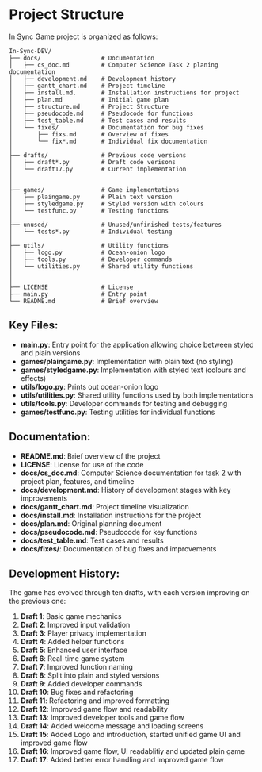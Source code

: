 
# Project Structure

In Sync Game project is organized as follows:

```
In-Sync-DEV/
├── docs/                 # Documentation
│   ├── cs_doc.md         # Computer Science Task 2 planing documentation
│   ├── development.md    # Development history
│   ├── gantt_chart.md    # Project timeline
│   ├── install.md.       # Installation instructions for project
│   ├── plan.md           # Initial game plan
│   ├── structure.md      # Project Structure
│   ├── pseudocode.md     # Pseudocode for functions
│   ├── test_table.md     # Test cases and results
│   └── fixes/            # Documentation for bug fixes
│       ├── fixs.md       # Overview of fixes
│       └── fix*.md       # Individual fix documentation
│
├── drafts/               # Previous code versions
│   ├── draft*.py         # Draft code verisons
│   └── draft17.py        # Current implementation
│
│
├── games/                # Game implementations
│   ├── plaingame.py      # Plain text version
│   ├── styledgame.py     # Styled version with colours
│   └── testfunc.py       # Testing functions
│
├── unused/               # Unused/unfinished tests/features
│   └── tests*.py         # Individual testing 
│
├── utils/                # Utility functions
│   ├── logo.py           # Ocean-onion logo
│   ├── tools.py          # Developer commands
│   └── utilities.py      # Shared utility functions
│
│
├── LICENSE               # License
├── main.py               # Entry point
└── README.md             # Brief overview
```

## Key Files:

- **main.py**: Entry point for the application allowing choice between styled and plain versions
- **games/plaingame.py**: Implementation with plain text (no styling)
- **games/styledgame.py**: Implementation with styled text (colours and effects)
- **utils/logo.py**: Prints out ocean-onion logo
- **utils/utilities.py**: Shared utility functions used by both implementations
- **utils/tools.py**: Developer commands for testing and debugging
- **games/testfunc.py**: Testing utilities for individual functions

## Documentation:

- **README.md**: Brief overview of the project
- **LICENSE**: License for use of the code
- **docs/cs_doc.md**: Computer Science documentation for task 2 with project plan, features, and timeline
- **docs/development.md**: History of development stages with key improvements
- **docs/gantt_chart.md**: Project timeline visualization
- **docs/install.md**: Installation instructions for the project 
- **docs/plan.md**: Original planning document
- **docs/pseudocode.md**: Pseudocode for key functions
- **docs/test_table.md**: Test cases and results
- **docs/fixes/**: Documentation of bug fixes and improvements

## Development History:

The game has evolved through ten drafts, with each version improving on the previous one:
1. **Draft 1**: Basic game mechanics
2. **Draft 2**: Improved input validation
3. **Draft 3**: Player privacy implementation
4. **Draft 4**: Added helper functions
5. **Draft 5**: Enhanced user interface
6. **Draft 6**: Real-time game system
7. **Draft 7**: Improved function naming
8. **Draft 8**: Split into plain and styled versions
9. **Draft 9**: Added developer commands
10. **Draft 10**: Bug fixes and refactoring
11. **Draft 11**: Refactoring and improved formatting
12. **Draft 12**: Improved game flow and readability
13. **Draft 13**: Improved developer tools and game flow
14. **Draft 14**: Added welcome message and loading screens
15. **Draft 15**: Added Logo and introduction, started unified game UI and improved game flow
16. **Draft 16**: Improved game flow, UI readablitiy and updated plain game
17. **Draft 17**: Added better error handling and improved game flow